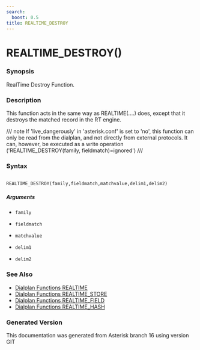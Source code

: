 ```yaml
---
search:
  boost: 0.5
title: REALTIME_DESTROY
---
```


# REALTIME_DESTROY()

### Synopsis

RealTime Destroy Function.

### Description

This function acts in the same way as REALTIME(....) does, except that it destroys the matched record in the RT engine.<br>


/// note
If 'live\_dangerously' in 'asterisk.conf' is set to 'no', this function can only be read from the dialplan, and not directly from external protocols. It can, however, be executed as a write operation ('REALTIME\_DESTROY(family, fieldmatch)=ignored')
///


### Syntax


```

REALTIME_DESTROY(family,fieldmatch,matchvalue,delim1,delim2)
```
##### Arguments


* `family`

* `fieldmatch`

* `matchvalue`

* `delim1`

* `delim2`

### See Also

* [Dialplan Functions REALTIME](/Asterisk_16_Documentation/API_Documentation/Dialplan_Functions/REALTIME)
* [Dialplan Functions REALTIME_STORE](/Asterisk_16_Documentation/API_Documentation/Dialplan_Functions/REALTIME_STORE)
* [Dialplan Functions REALTIME_FIELD](/Asterisk_16_Documentation/API_Documentation/Dialplan_Functions/REALTIME_FIELD)
* [Dialplan Functions REALTIME_HASH](/Asterisk_16_Documentation/API_Documentation/Dialplan_Functions/REALTIME_HASH)


### Generated Version

This documentation was generated from Asterisk branch 16 using version GIT 